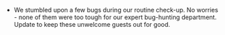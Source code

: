 * We stumbled upon a few bugs during our routine check-up. No worries - none of them were too tough for our expert bug-hunting department. Update to keep these unwelcome guests out for good.
